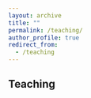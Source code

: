```yaml
---
layout: archive
title: ""
permalink: /teaching/
author_profile: true
redirect_from:
  - /teaching
---
```


## Teaching
